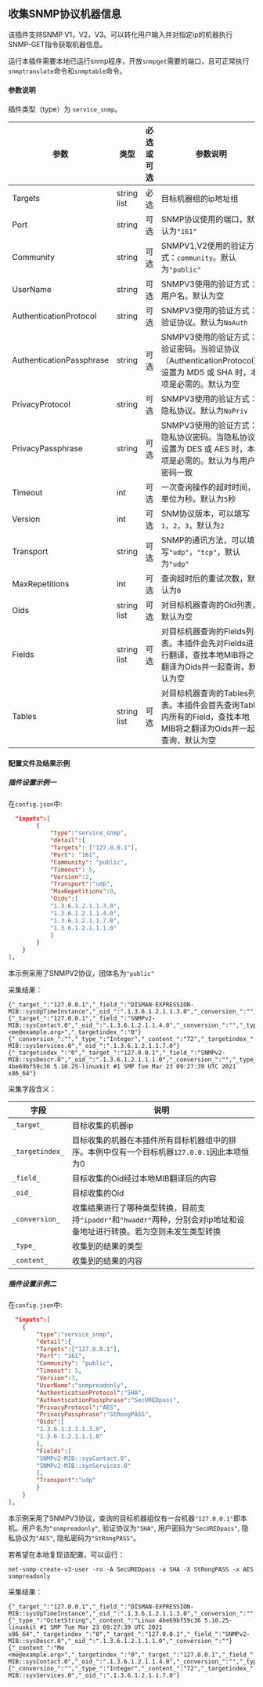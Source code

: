 收集SNMP协议机器信息
---

该插件支持SNMP V1，V2，V3。可以转化用户输入并对指定ip的机器执行SNMP-GET指令获取机器信息。

运行本插件需要本地已运行snmp程序，开放`snmpget`需要的端口，且可正常执行`snmptranslate`命令和`snmptable`命令。

#### 参数说明

插件类型（type）为 `service_snmp`。

|参数|类型|必选或可选|参数说明|
|----|----|----|----|
|Targets|string list|必选|目标机器组的ip地址组|
|Port|string|可选|SNMP协议使用的端口，默认为`"161"`|
|Community|string|可选|SNMPV1,V2使用的验证方式：`community`。默认为`"public"`|
|UserName|string|可选|SNMPV3使用的验证方式：用户名。默认为空|
|AuthenticationProtocol|string|可选|SNMPV3使用的验证方式：验证协议。默认为`NoAuth`|
|AuthenticationPassphrase|string|可选|SNMPV3使用的验证方式：验证密码。当验证协议（AuthenticationProtocol）设置为 MD5 或 SHA 时，本项是必需的。默认为空|
|PrivacyProtocol|string|可选|SNMPV3使用的验证方式：隐私协议。默认为`NoPriv`|
|PrivacyPassphrase|string|可选|SNMPV3使用的验证方式：隐私协议密码。当隐私协议设置为 DES 或 AES 时，本项是必需的。默认为与用户密码一致|
|Timeout|int|可选|一次查询操作的超时时间，单位为秒。默认为`5`秒|
|Version|int|可选|SNM协议版本，可以填写`1`，`2`，`3`，默认为`2`|
|Transport|string|可选|SNMP的通讯方法，可以填写`"udp"`，`"tcp"`，默认为`"udp"`|
|MaxRepetitions|int|可选|查询超时后的重试次数，默认为`0`|
|Oids|string list|可选|对目标机器查询的Oid列表，默认为空|
|Fields|string list|可选|对目标机器查询的Fields列表。本插件会先对Fields进行翻译，查找本地MIB将之翻译为Oids并一起查询，默认为空|
|Tables|string list|可选|对目标机器查询的Tables列表。本插件会首先查询Table内所有的Field，查找本地MIB将之翻译为Oids并一起查询，默认为空| 

#### 配置文件及结果示例

##### 插件设置示例一

在`config.json`中:

```json
  "inputs":[
        {
            "type":"service_snmp",
            "detail":{
            "Targets": ["127.0.0.1"],
            "Port": "161",
            "Community": "public",
            "Timeout": 5,
            "Version":2,
            "Transport":"udp",
            "MaxRepetitions":0,
            "Oids":[
            "1.3.6.1.2.1.1.3.0",
            "1.3.6.1.2.1.1.4.0",
            "1.3.6.1.2.1.1.7.0",
            "1.3.6.1.2.1.1.1.0"
            ]
        }
    }
],
```

本示例采用了SNMPV2协议，团体名为`"public"`

采集结果：

```text
{"_target_":"127.0.0.1","_field_":"DISMAN-EXPRESSION-MIB::sysUpTimeInstance","_oid_":".1.3.6.1.2.1.1.3.0","_conversion_":"","_type_":"TimeTicks","_content_":"10522102","_targetindex_":"0"}
{"_target_":"127.0.0.1","_field_":"SNMPv2-MIB::sysContact.0","_oid_":".1.3.6.1.2.1.1.4.0","_conversion_":"","_type_":"OctetString","_content_":"Me <me@example.org>","_targetindex_":"0"}
{"_conversion_":"","_type_":"Integer","_content_":"72","_targetindex_":"0","_target_":"127.0.0.1","_field_":"SNMPv2-MIB::sysServices.0","_oid_":".1.3.6.1.2.1.1.7.0"}
{"_targetindex_":"0","_target_":"127.0.0.1","_field_":"SNMPv2-MIB::sysDescr.0","_oid_":".1.3.6.1.2.1.1.1.0","_conversion_":"","_type_":"OctetString","_content_":"Linux 4be69bf59c36 5.10.25-linuxkit #1 SMP Tue Mar 23 09:27:39 UTC 2021 x86_64"}
```

采集字段含义：

|字段|说明|
|----|----|
|`_target_`|目标收集的机器ip|
|`_targetindex_`|目标收集的机器在本插件所有目标机器组中的排序。本例中仅有一个目标机器`127.0.0.1`因此本项恒为0|
|`_field_`|目标收集的Oid经过本地MIB翻译后的内容|
|`_oid_`|目标收集的Oid|
|`_conversion_`|收集结果进行了哪种类型转换，目前支持`"ipaddr"`和`"hwaddr"`两种，分别会对ip地址和设备地址进行转换。若为空则未发生类型转换|
|`_type_`|收集到的结果的类型|
|`_content_`|收集到的结果的内容|

##### 插件设置示例二

在`config.json`中:

```json
  "inputs":[
    {
        "type":"service_snmp",
        "detail":{
        "Targets":["127.0.0.1"],
        "Port": "161",
        "Community": "public",
        "Timeout": 5,
        "Version":3,
        "UserName":"snmpreadonly",
        "AuthenticationProtocol":"SHA",
        "AuthenticationPassphrase":"SecUREDpass",
        "PrivacyProtocol":"AES",
        "PrivacyPassphrase":"StRongPASS",
        "Oids":[
        "1.3.6.1.2.1.1.3.0",
        "1.3.6.1.2.1.1.1.0"
        ],
        "Fields":[
        "SNMPv2-MIB::sysContact.0",
        "SNMPv2-MIB::sysServices.0"
        ],
        "Transport":"udp"
        }
    }
],
```

本示例采用了SNMPV3协议，查询的目标机器组仅有一台机器`"127.0.0.1"`即本机。用户名为`"snmpreadonly"`, 验证协议为`"SHA"`, 用户密码为`"SecUREDpass"`, 隐私协议为`"AES"`, 隐私密码为`"StRongPASS"`。

若希望在本地复现该配置，可以运行：

```shell
net-snmp-create-v3-user -ro -A SecUREDpass -a SHA -X StRongPASS -x AES snmpreadonly
```

采集结果：

```text
{"_target_":"127.0.0.1","_field_":"DISMAN-EXPRESSION-MIB::sysUpTimeInstance","_oid_":".1.3.6.1.2.1.1.3.0","_conversion_":"","_type_":"TimeTicks","_content_":"10423593","_targetindex_":"0"}
{"_type_":"OctetString","_content_":"Linux 4be69bf59c36 5.10.25-linuxkit #1 SMP Tue Mar 23 09:27:39 UTC 2021 x86_64","_targetindex_":"0","_target_":"127.0.0.1","_field_":"SNMPv2-MIB::sysDescr.0","_oid_":".1.3.6.1.2.1.1.1.0","_conversion_":""}
{"_content_":"Me <me@example.org>","_targetindex_":"0","_target_":"127.0.0.1","_field_":"SNMPv2-MIB::sysContact.0","_oid_":".1.3.6.1.2.1.1.4.0","_conversion_":"","_type_":"OctetString"}
{"_conversion_":"","_type_":"Integer","_content_":"72","_targetindex_":"0","_target_":"127.0.0.1","_field_":"SNMPv2-MIB::sysServices.0","_oid_":".1.3.6.1.2.1.1.7.0"}
```
